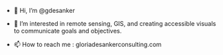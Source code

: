 - 👋 Hi, I’m @gdesanker
- 👀 I’m interested in remote sensing, GIS, and creating accessible visuals to communicate goals and objectives.

- 📫 How to reach me : gloriadesankerconsulting.com

<!---
gdesanker/gdesanker is a ✨ special ✨ repository because its `README.md` (this file) appears on your GitHub profile.
You can click the Preview link to take a look at your changes.

- 🌱 I’m currently learning ...
- 💞️ I’m looking to collaborate on ...
--->
